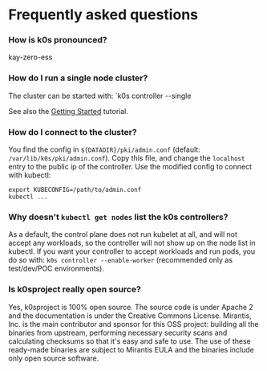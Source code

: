 # Frequently asked questions

### How is k0s pronounced?

kay-zero-ess

### How do I run a single node cluster?

The cluster can be started with:
`k0s controller --single

See also the [Getting Started](https://docs.k0sproject.io/latest/install/) tutorial.

### How do I connect to the cluster?

You find the config in `${DATADIR}/pki/admin.conf` (default: `/var/lib/k0s/pki/admin.conf`). Copy this file, and change the `localhost` entry to the public ip of the controller. Use the modified config to connect with kubectl:
```
export KUBECONFIG=/path/to/admin.conf
kubectl ...
```

### Why doesn't `kubectl get nodes` list the k0s controllers?

As a default, the control plane does not run kubelet at all, and will not accept any workloads, so the controller will not show up on the node list in kubectl. If you want your controller to accept workloads and run pods, you do so with:
`k0s controller --enable-worker` (recommended only as test/dev/POC environments).

### Is k0sproject really open source?

Yes, k0sproject is 100% open source. The source code is under Apache 2 and the documentation is under the Creative Commons License. Mirantis, Inc. is the main contributor and sponsor for this OSS project: building all the binaries from upstream, performing necessary security scans and calculating checksums so that it's easy and safe to use. The use of these ready-made binaries are subject to Mirantis EULA and the binaries include only open source software.
